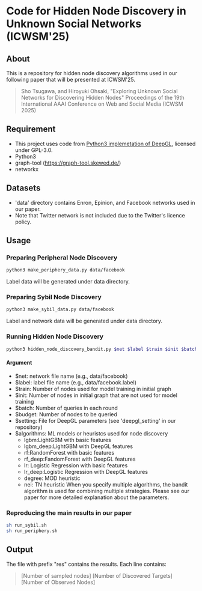 # Code for Hidden Node Discovery in Unknown Social Networks (ICWSM'25)
## About
This is a repository for hidden node discovery algorithms used in our following paper that will be presented at ICWSM'25.
> Sho Tsugawa, and Hiroyuki Ohsaki, "Exploring Unknown Social Networks for Discovering Hidden Nodes" Proceedings of the 19th International AAAI Conference on Web and Social Media (ICWSM 2025)

## Requirement
* This project uses code from [Python3 implemetation of DeepGL](https://github.com/takanori-fujiwara/deepgl), licensed under GPL-3.0.
* Python3
* graph-tool (https://graph-tool.skewed.de/)
* networkx

## Datasets
* 'data' directory contains Enron, Epinion, and Facebook networks used in our paper.
* Note that Twitter network is not included due to the Twitter's licence policy.

## Usage
### Preparing Peripheral Node Discovery
 ```bash
python3 make_periphery_data.py data/facebook
```
Label data will be generated under data directory.

### Preparing Sybil Node Discovery
 ```bash
python3 make_sybil_data.py data/facebook
```
Label and network data will be generated under data directory.

### Running Hidden Node Discovery
 ```bash
python3 hidden_node_discovery_bandit.py $net $label $train $init $batch $budget $setting $algorithms
```
#### Argument
* $net: network file name (e.g., data/facebook)
* $label: label file name (e.g., data/facebook.label)
* $train: Number of nodes used for model training in initial graph
* $init: Number of nodes in initial graph that are not used for model training
* $batch: Number of queries in each round
* $budget: Number of nodes to be queried
* $setting: File for DeepGL parameters (see 'deepgl_setting' in our repository)
* $algorithms: ML models or heuristcs used for node discovery
  * lgbm:LightGBM with basic features
  * lgbm_deep:LightGBM with DeepGL features
  * rf:RandomForest with basic features
  * rf_deep:FandomForest with DeepGL features
  * lr: Logistic Regression with basic features
  * lr_deep:Logistic Regression with DeepGL features
  * degree: MOD heuristic
  * nei: TN heuristic
When you specify multiple algorithms, the bandit algorithm is used for combining multiple strategies.
Please see our paper for more detailed explanation about the parameters.

### Reproducing the main results in our paper

 ```bash
sh run_sybil.sh
sh run_periphery.sh
```

## Output
The file with prefix "res" contains the results.
Each line contains:
> [Number of sampled nodes] [Number of Discovered Targets] [Number of Observed Nodes]

  

  
